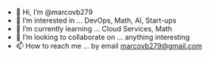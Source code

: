 - 👋 Hi, I’m @marcovb279
- 👀 I’m interested in ... DevOps, Math, AI, Start-ups
- 🌱 I’m currently learning ... Cloud Services, Math
- 💞️ I’m looking to collaborate on ... anything interesting
- 📫 How to reach me ... by email marcovb279@gmail.com

<!---
marcovb279/marcovb279 is a ✨ special ✨ repository because its `README.md` (this file) appears on your GitHub profile.
You can click the Preview link to take a look at your changes.
--->

